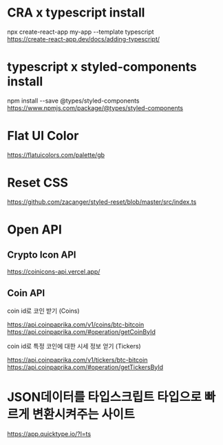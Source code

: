 # CRA x typescript install

npx create-react-app my-app --template typescript <br />
https://create-react-app.dev/docs/adding-typescript/

# typescript x styled-components install

npm install --save @types/styled-components <br />
https://www.npmjs.com/package/@types/styled-components

# Flat UI Color

https://flatuicolors.com/palette/gb

# Reset CSS

https://github.com/zacanger/styled-reset/blob/master/src/index.ts

# Open API

## Crypto Icon API

https://coinicons-api.vercel.app/

## Coin API

coin id로 코인 받기 (Coins)

https://api.coinpaprika.com/v1/coins/btc-bitcoin <br />
https://api.coinpaprika.com/#operation/getCoinById

coin id로 특정 코인에 대한 시세 정보 얻기 (Tickers)

https://api.coinpaprika.com/v1/tickers/btc-bitcoin <br />
https://api.coinpaprika.com/#operation/getTickersById

# JSON데이터를 타입스크립트 타입으로 빠르게 변환시켜주는 사이트<br />

https://app.quicktype.io/?l=ts
